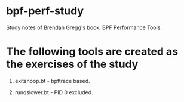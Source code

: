 # bpf-perf-study
Study notes of Brendan Gregg's book, BPF Performance Tools.

# The following tools are created as the exercises of the study
1. exitsnoop.bt - bpftrace based. 

2. runqslower.bt - PID 0 excluded.
